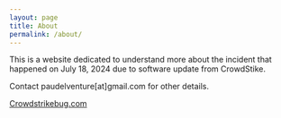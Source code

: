 ```yaml
---
layout: page
title: About
permalink: /about/
---
```


This is a website dedicated to understand more about the incident that happened on July 18, 2024 due to software update from CrowdStike. 

Contact paudelventure[at]gmail.com for other details.

[Crowdstrikebug.com](https://crowdstrikebug.com/)
